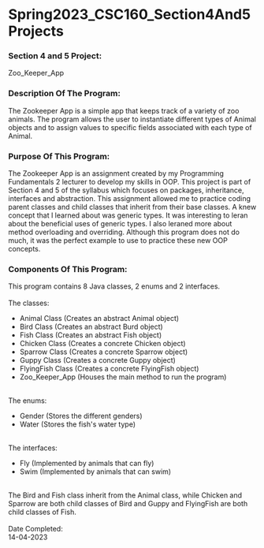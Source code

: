 # Spring2023_CSC160_Section4And5Projects
### Section 4 and 5 Project: <br>
Zoo_Keeper_App
### Description Of The Program: <br>
The Zookeeper App is a simple app that keeps track of a variety of zoo animals. The program allows the user to instantiate different types of Animal objects and to assign values to specific fields associated with each type of Animal.<br>
### Purpose Of This Program: <br>
The Zookeeper App is an assignment created by my Programming Fundamentals 2 lecturer to develop my skills in OOP. This project is part of Section 4 and 5 of the syllabus which focuses on packages, inheritance, interfaces and abstraction. This assignment allowed me to practice coding parent classes and child classes that inherit from their base classes. A knew concept that I learned about was generic types. It was interesting to leran about the beneficial uses of generic types. I also leraned more about method overloading and overriding. Although this program does not do much, it was the perfect example to use to practice these new OOP concepts. <br>
### Components Of This Program: <br>
This program contains 8 Java classes, 2 enums and 2 interfaces. <br><br>
The classes: <br>
<ul>
<li>Animal Class (Creates an abstract Animal object)</li>
<li>Bird Class (Creates an abstract Burd object)</li>
<li>Fish Class (Creates an abstract Fish object)</li>
<li>Chicken Class (Creates a concrete Chicken object)</li>
<li>Sparrow Class (Creates a concrete Sparrow object)</li>
<li>Guppy Class (Creates a concrete Guppy object)</li>
<li>FlyingFish Class (Creates a concrete FlyingFish object)</li>
<li>Zoo_Keeper_App (Houses the main method to run the program)</li>
</ul> <br>
The enums: <br>
<ul>
<li>Gender (Stores the different genders)</li>
<li>Water (Stores the fish's water type)</li>
</ul> <br>
The interfaces: <br>
<ul>
<li>Fly (Implemented by animals that can fly)</li>
<li>Swim (Implemented by animals that can swim)</li>
</ul> <br>
The Bird and Fish class inherit from the Animal class, while Chicken and Sparrow are both child classes of Bird and Guppy and FlyingFish are both child classes of Fish. <br> 
<br>
Date Completed: <br>
14-04-2023
